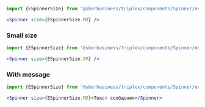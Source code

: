 ```jsx
import {ESpinnerSize} from '@sberbusiness/triplex/components/Spinner/enum';

<Spinner size={ESpinnerSize.MD} />
```

### Small size

```jsx
import {ESpinnerSize} from '@sberbusiness/triplex/components/Spinner/enum';

<Spinner size={ESpinnerSize.SM} />
```

### With message

```jsx
import {ESpinnerSize} from '@sberbusiness/triplex/components/Spinner/enum';

<Spinner size={ESpinnerSize.MD}>Текст сообщения</Spinner>
```

